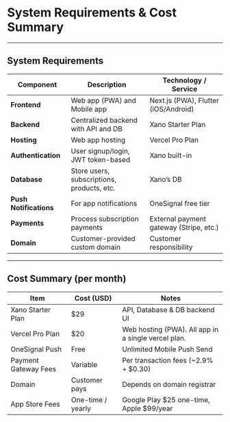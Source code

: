 # System Requirements & Cost Summary

---

## System Requirements

| Component              | Description                                | Technology / Service                    |
| ---------------------- | ------------------------------------------ | --------------------------------------- |
| **Frontend**           | Web app (PWA) and Mobile app               | Next.js (PWA), Flutter (iOS/Android)    |
| **Backend**            | Centralized backend with API and DB        | Xano Starter Plan                       |
| **Hosting**            | Web app hosting                            | Vercel Pro Plan                         |
| **Authentication**     | User signup/login, JWT token-based         | Xano built-in                           |
| **Database**           | Store users, subscriptions, products, etc. | Xano’s DB                               |
| **Push Notifications** | For app notifications                      | OneSignal free tier                     |
| **Payments**           | Process subscription payments              | External payment gateway (Stripe, etc.) |
| **Domain**             | Customer-provided custom domain            | Customer responsibility                 |

---

## Cost Summary (per month)

| Item                 | Cost (USD)        | Notes                                                                       |
| -------------------- | ----------------- | ----------------------------------------------------------------------------|
| Xano Starter Plan    | \$29              | API, Database & DB backend UI                                               |
| Vercel Pro Plan      | \$20              | Web hosting (PWA). All app in a single vercel plan.                         |
| OneSignal Push       | Free              | Unlimited Mobile Push Send                                                  |
| Payment Gateway Fees | Variable          | Per transaction fees (\~2.9% + \$0.30)                                      |
| Domain               | Customer pays     | Depends on domain registrar                                                 |
| App Store Fees       | One-time / yearly | Google Play \$25 one-time, Apple \$99/year                                  |
